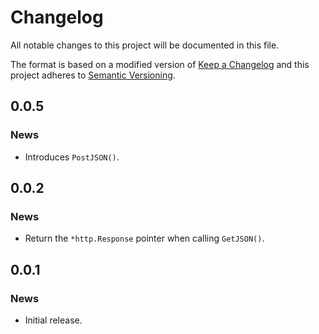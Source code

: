 # Changelog

All notable changes to this project will be documented in this file.

The format is based on a modified version of [Keep a Changelog](http://keepachangelog.com/en/1.0.0/)
and this project adheres to [Semantic Versioning](http://semver.org/spec/v2.0.0.html).

## 0.0.5

### News

* Introduces `PostJSON()`.

## 0.0.2

### News

* Return the `*http.Response` pointer when calling `GetJSON()`.

## 0.0.1

### News

* Initial release.

